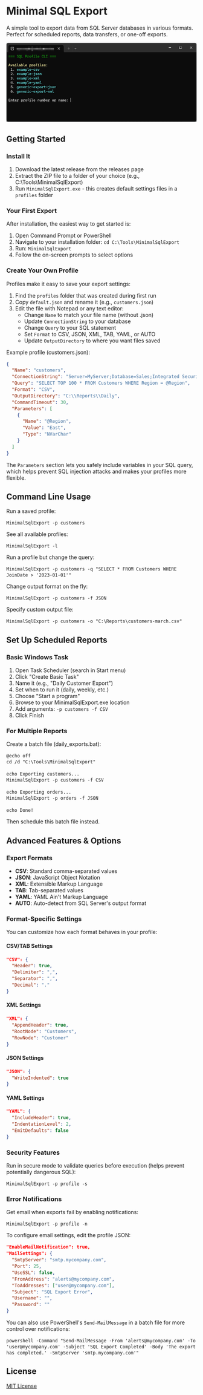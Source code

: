 # Minimal SQL Export

A simple tool to export data from SQL Server databases in various formats. Perfect for scheduled reports, data transfers, or one-off exports.

![Screenshot of Minimal SQL Export](https://github.com/hawkinslabdev/minimalsqlexport/raw/main/Source/example.png)

## Getting Started

### Install It

1. Download the latest release from the releases page
2. Extract the ZIP file to a folder of your choice (e.g., C:\Tools\MinimalSqlExport)
3. Run `MinimalSqlExport.exe` - this creates default settings files in a `profiles` folder

### Your First Export

After installation, the easiest way to get started is:

1. Open Command Prompt or PowerShell
2. Navigate to your installation folder: `cd C:\Tools\MinimalSqlExport`
3. Run: `MinimalSqlExport`
4. Follow the on-screen prompts to select options

### Create Your Own Profile

Profiles make it easy to save your export settings:

1. Find the `profiles` folder that was created during first run
2. Copy `default.json` and rename it (e.g., `customers.json`)
3. Edit the file with Notepad or any text editor:
   - Change `Name` to match your file name (without .json)
   - Update `ConnectionString` to your database 
   - Change `Query` to your SQL statement
   - Set `Format` to CSV, JSON, XML, TAB, YAML, or AUTO
   - Update `OutputDirectory` to where you want files saved

Example profile (customers.json):
```json
{
  "Name": "customers",
  "ConnectionString": "Server=MyServer;Database=Sales;Integrated Security=True;Encrypt=False;TrustServerCertificate=True;",
  "Query": "SELECT TOP 100 * FROM Customers WHERE Region = @Region",
  "Format": "CSV",
  "OutputDirectory": "C:\\Reports\\Daily",
  "CommandTimeout": 30,
  "Parameters": [
    {
      "Name": "@Region",
      "Value": "East",
      "Type": "NVarChar"
    }
  ]
}
```

The `Parameters` section lets you safely include variables in your SQL query, which helps prevent SQL injection attacks and makes your profiles more flexible.

## Command Line Usage

Run a saved profile:
```
MinimalSqlExport -p customers
```

See all available profiles:
```
MinimalSqlExport -l
```

Run a profile but change the query:
```
MinimalSqlExport -p customers -q "SELECT * FROM Customers WHERE JoinDate > '2023-01-01'"
```

Change output format on the fly:
```
MinimalSqlExport -p customers -f JSON
```

Specify custom output file:
```
MinimalSqlExport -p customers -o "C:\Reports\customers-march.csv"
```

## Set Up Scheduled Reports

### Basic Windows Task

1. Open Task Scheduler (search in Start menu)
2. Click "Create Basic Task"
3. Name it (e.g., "Daily Customer Export")
4. Set when to run it (daily, weekly, etc.)
5. Choose "Start a program"
6. Browse to your MinimalSqlExport.exe location
7. Add arguments: `-p customers -f CSV`
8. Click Finish

### For Multiple Reports

Create a batch file (daily_exports.bat):
```batch
@echo off
cd /d "C:\Tools\MinimalSqlExport"

echo Exporting customers...
MinimalSqlExport -p customers -f CSV

echo Exporting orders...
MinimalSqlExport -p orders -f JSON

echo Done!
```

Then schedule this batch file instead.

## Advanced Features & Options

### Export Formats

- **CSV**: Standard comma-separated values
- **JSON**: JavaScript Object Notation
- **XML**: Extensible Markup Language
- **TAB**: Tab-separated values
- **YAML**: YAML Ain't Markup Language
- **AUTO**: Auto-detect from SQL Server's output format

### Format-Specific Settings

You can customize how each format behaves in your profile:

#### CSV/TAB Settings
```json
"CSV": {
  "Header": true,
  "Delimiter": ",",
  "Separator": ",",
  "Decimal": "."
}
```

#### XML Settings
```json
"XML": {
  "AppendHeader": true,
  "RootNode": "Customers",
  "RowNode": "Customer"
}
```

#### JSON Settings
```json
"JSON": {
  "WriteIndented": true
}
```

#### YAML Settings
```json
"YAML": {
  "IncludeHeader": true,
  "IndentationLevel": 2,
  "EmitDefaults": false
}
```

### Security Features

Run in secure mode to validate queries before execution (helps prevent potentially dangerous SQL):
```
MinimalSqlExport -p profile -s
```

### Error Notifications

Get email when exports fail by enabling notifications:
```
MinimalSqlExport -p profile -n
```

To configure email settings, edit the profile JSON:
```json
"EnableMailNotification": true,
"MailSettings": {
  "SmtpServer": "smtp.mycompany.com",
  "Port": 25,
  "UseSSL": false,
  "FromAddress": "alerts@mycompany.com",
  "ToAddresses": ["user@mycompany.com"],
  "Subject": "SQL Export Error",
  "Username": "",
  "Password": ""
}
```

You can also use PowerShell's `Send-MailMessage` in a batch file for more control over notifications:
```batch
powershell -Command "Send-MailMessage -From 'alerts@mycompany.com' -To 'user@mycompany.com' -Subject 'SQL Export Completed' -Body 'The export has completed.' -SmtpServer 'smtp.mycompany.com'"
```

## License

[MIT License](LICENSE)
